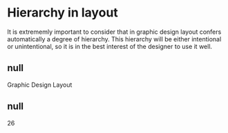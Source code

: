 # Hierarchy in layout

It is extrememly important to consider that in graphic design layout confers automatically a degree of hierarchy. This hierarchy will be either intentional or unintentional, so it is in the best interest of the designer to use it well. 

## null

Graphic Design
Layout

## null

26
